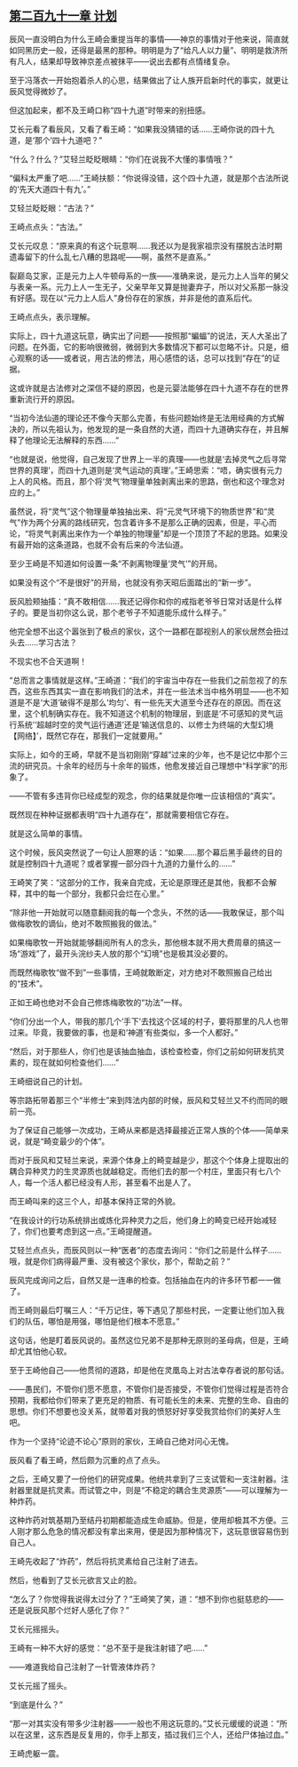 ## [第二百九十一章 计划](https://www.xxbiquge.com/11_11207/9181007.html)


  辰风一直没明白为什么王崎会重提当年的事情——神京的事情对于他来说，简直就如同黑历史一般，还得是最黑的那种。明明是为了“给凡人以力量”、明明是救济所有凡人，结果却导致神京差点被抹平——说出去都有点情绪复杂。

  至于冯落衣一开始抱着杀人的心思，结果做出了让人族开启新时代的事实，就更让辰风觉得微妙了。

  但这加起来，都不及王崎口称“四十九道”时带来的别扭感。

  艾长元看了看辰风，又看了看王崎：“如果我没猜错的话……王崎你说的四十九道，是‘那个’四十九道吧？”

  “什么？什么？”艾轻兰眨眨眼睛：“你们在说我不大懂的事情哦？”

  “偏科太严重了吧……”王崎扶额：“你说得没错，这个四十九道，就是那个古法所说的‘先天大道四十有九’。”

  艾轻兰眨眨眼：“古法？”

  王崎点点头：“古法。”

  艾长元叹息：“原来真的有这个玩意啊……我还以为是我家祖宗没有摆脱古法时期遗毒留下的什么乱七八糟的思路呢——啊，虽然不是直系。”

  裂巅岛艾家，正是元力上人牛顿母系的一族——准确来说，是元力上人当年的舅父与表亲一系。元力上人一生无子，父亲早年又算是抛妻弃子，所以对父系那一脉没有好感。现在以“元力上人后人”身份存在的家族，并非是他的直系后代。

  王崎点点头，表示理解。

  实际上，四十九道这玩意，确实出了问题——按照那“蝙蝠”的说法，天人大圣出了问题。在外面，它的影响很微弱，微弱到大多数情况下都可以忽略不计。只是，细心观察的话——或者说，用古法的修法，用心感悟的话，总可以找到“存在”的证据。

  这或许就是古法修对之深信不疑的原因，也是元婴法能够在四十九道不存在的世界重新流行开的原因。

  “当初今法仙道的理论还不像今天那么完善，有些问题始终是无法用经典的方式解决的，所以先祖认为，他发现的是一条自然的大道，而四十九道确实存在，并且解释了他理论无法解释的东西……”

  “也就是说，他觉得，自己发现了世界上一半的真理——也就是‘去掉灵气之后寻常世界的真理’，而四十九道则是‘灵气运动的真理’。”王崎思索：“唔，确实很有元力上人的风格。而且，那个将‘灵气’物理量单独剥离出来的思路，倒也和这个理念对应的上。”

  虽然说，将“灵气”这个物理量单独抽出来、将“元灵气环境下的物质世界”和“灵气”作为两个分离的路线研究，包含着许多不是那么正确的因素，但是，平心而论，“将灵气剥离出来作为一个单独的物理量”却是一个顶顶了不起的思路。如果没有最开始的这条道路，也就不会有后来的今法仙道。

  至少王崎是不知道如何设置一条“不剥离物理量‘灵气’”的开局。

  如果没有这个“不是很好”的开局，也就没有弥天昭后面踏出的“新一步”。

  辰风脸颊抽搐：“真不敢相信……我还记得你和你的戒指老爷爷日常对话是什么样子的。要是当初你这么说，那个老爷子不知道能乐成什么样子。”

  他完全想不出这个嚣张到了极点的家伙，这个一路都在鄙视别人的家伙居然会扭过头去……学习古法？

  不现实也不合天道啊！

  “总而言之事情就是这样。”王崎道：“我们的宇宙当中存在一些我们之前忽视了的东西，这些东西其实一直在影响我们的法术，并在一些法术当中格外明显——也不知道是不是‘大道’破得不是那么‘均匀’、有一些先天大道至今还存在的原因。而在这里，这个机制确实存在。我不知道这个机制的物理层，到底是‘不可感知的灵气运行系统’‘超越时空的灵气运行通道’还是‘输送信息的、以修士为终端的大型幻境【网络】’，既然它存在，那我们一定就要用。”

  实际上，如今的王崎，早就不是当初刚刚“穿越”过来的少年，也不是记忆中那个三流的研究员。十余年的经历与十余年的锻炼，他愈发接近自己理想中“科学家”的形象了。

  ——不管有多违背你已经成型的观念，你的结果就是你唯一应该相信的“真实”。

  既然现在种种证据都表明“四十九道存在”，那就需要相信它存在。

  就是这么简单的事情。

  这个时候，辰风突然说了一句让人胆寒的话：“如果……那个幕后黑手最终的目的就是控制四十九道呢？或者掌握一部分四十九道的力量什么的……”

  王崎笑了笑：“这部分的工作，我亲自完成，无论是原理还是其他，我都不会解释，其中的每一个部分，我都只会烂在心里。”

  “除非他一开始就可以随意翻阅我的每一个念头，不然的话——我敢保证，那个叫做梅歌牧的谪仙，绝对不敢照搬我的做法。”

  如果梅歌牧一开始就能够翻阅所有人的念头，那他根本就不用大费周章的搞这一场“游戏”了，最开头浣纱夫人放的那个“幻境”也是极其没必要的。

  而既然梅歌牧“做不到”一些事情，王崎就敢断定，对方绝对不敢照搬自己给出的“技术”。

  正如王崎也绝对不会自己修炼梅歌牧的“功法”一样。

  “你们分出一个人，带我的那几个‘手下’去找这个区域的村子，要将那里的凡人也带过来。毕竟，我要做的事，也是和‘神道’有些类似，多一个人都好。”

  “然后，对于那些人，你们也是该抽血抽血，该检查检查，你们之前如何研发抗灵素的，现在就如何检查他们……”

  王崎细说自己的计划。

  等宗路拓带着那三个“半修士”来到阵法内部的时候，辰风和艾轻兰又不约而同的眼前一亮。

  为了保证自己能够一次成功，王崎从来都是选择最接近正常人族的个体——简单来说，就是“畸变最少的个体”。

  而对于辰风和艾轻兰来说，来源个体身上的畸变越是少，那这个个体身上提取出的耦合异种灵力的生灵源质也就越稳定。而他们去的那一个村庄，里面只有七八个人，每一个活人都已经没有人形，甚至看不出是人了。

  而王崎叫来的这三个人，却基本保持正常的外貌。

  “在我设计的行功系统排出或炼化异种灵力之后，他们身上的畸变已经开始减轻了，你们也要考虑到这一点。”王崎提醒道。

  艾轻兰点点头，而辰风则以一种“医者”的态度去询问：“你们之前是什么样子……哦，就是你们病得最严重、没有被这个家伙，那个，帮助之前？”

  辰风完成询问之后，自然又是一连串的检查。包括抽血在内的许多环节都一一做了。

  而王崎则最后叮嘱三人：“千万记住，等下遇见了那些村民，一定要让他们加入我们的队伍，哪怕是用强，哪怕是他们根本不愿意。”

  这句话，他是盯着辰风说的。虽然这位兄弟不是那种无原则的圣母病，但是，王崎却尤其怕他心软。

  至于王崎他自己——他贯彻的道路，却是他在灵凰岛上对古法幸存者说的那句话。

  ——愚民们，不管你们愿不愿意，不管你们是否接受，不管你们觉得过程是否符合预期，我都给你们带来了更充足的物质、有可能长生的未来、完整的生命、自由的思想。你们不想要也没关系，就带着对我的愤怒好好享受我赏给你们的美好人生吧。

  作为一个坚持“论迹不论心”原则的家伙，王崎自己绝对问心无愧。

  辰风看了看王崎，然后颇为沉重的点了点头。

  之后，王崎又要了一份他们的研究成果。他统共拿到了三支试管和一支注射器。注射器里就是抗灵素。而试管之中，则是“不稳定的耦合生灵源质”——可以理解为一种炸药。

  这种炸药对筑基期乃至结丹初期都能造成生命威胁。但是，使用却极其不方便。三人刚才那么危急的情况都没有拿出来用，便是因为那种情况下，这玩意很容易伤到自己人。

  王崎先收起了“炸药”，然后将抗灵素给自己注射了进去。

  然后，他看到了艾长元欲言又止的脸。

  “怎么了？你觉得我说得太过分了？”王崎笑了笑，道：“想不到你也挺慈悲的——还是说辰风那个烂好人感化了你？”

  艾长元摇摇头。

  王崎有一种不大好的感觉：“总不至于是我注射错了吧……”

  ——难道我给自己注射了一针管液体炸药？

  艾长元摇了摇头。

  “到底是什么？”

  “那一对其实没有带多少注射器——一般也不用这玩意的。”艾长元缓缓的说道：“所以在这里，这东西是反复用的，你手上那支，插过我们三个人，还给尸体抽过血。”

  王崎虎躯一震。
